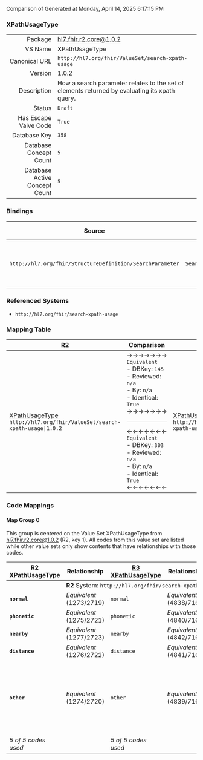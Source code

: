 Comparison of 
Generated at Monday, April 14, 2025 6:17:15 PM

### XPathUsageType

|      |     |
| ---: | --- |
| Package | hl7.fhir.r2.core@1.0.2 |
| VS Name | XPathUsageType |
| Canonical URL | `http://hl7.org/fhir/ValueSet/search-xpath-usage` |
| Version | 1.0.2 |
| Description | How a search parameter relates to the set of elements returned by evaluating its xpath query. |
| Status | `Draft` |
| Has Escape Valve Code | `True` |
| Database Key | `358` |
| Database Concept Count | `5` |
| Database Active Concept Count | `5` |
### Bindings

| Source | Element | Binding | Strength | Element Short |
| ------ | ------- | ------- | -------- | ------------- |
| `http://hl7.org/fhir/StructureDefinition/SearchParameter` | `SearchParameter.xpathUsage` | `http://hl7.org/fhir/ValueSet/search-xpath-usage` | `Required` | normal \| phonetic \| nearby \| distance \| other |

### Referenced Systems

* `http://hl7.org/fhir/search-xpath-usage`
### Mapping Table

| R2 | Comparison | R3 | Comparison | R4 | Comparison | R4B | Comparison | R5
| --- | --- | --- | --- | --- | --- | --- | --- | ---
| [XPathUsageType](/docs/R2/ValueSets/XPathUsageType.md)<br/> `http://hl7.org/fhir/ValueSet/search-xpath-usage\|1.0.2` | →→→→→→→<br/>`Equivalent`<br/>- DBKey: `145`<br/>- Reviewed: `n/a`<br/>- By: `n/a`<br/>- Identical: `True`<br/>→→→→→→→<hr/>←←←←←←←<br/>`Equivalent`<br/>- DBKey: `303`<br/>- Reviewed: `n/a`<br/>- By: `n/a`<br/>- Identical: `True`<br/>←←←←←←←| [XPathUsageType](/docs/R3/ValueSets/XPathUsageType.md)<br/> `http://hl7.org/fhir/ValueSet/search-xpath-usage\|3.0.2` | →→→→→→→<br/>`Equivalent`<br/>- DBKey: `515`<br/>- Reviewed: `n/a`<br/>- By: `n/a`<br/>- Identical: `True`<br/>→→→→→→→<hr/>←←←←←←←<br/>`Equivalent`<br/>- DBKey: `736`<br/>- Reviewed: `n/a`<br/>- By: `n/a`<br/>- Identical: `True`<br/>←←←←←←←| [XPathUsageType](/docs/R4/ValueSets/XPathUsageType.md)<br/> `http://hl7.org/fhir/ValueSet/search-xpath-usage\|4.0.1` | →→→→→→→<br/>`Equivalent`<br/>- DBKey: `1729`<br/>- Reviewed: `n/a`<br/>- By: `n/a`<br/>- Identical: `False`<br/>→→→→→→→<hr/>←←←←←←←<br/>`Equivalent`<br/>- DBKey: `1730`<br/>- Reviewed: `n/a`<br/>- By: `n/a`<br/>- Identical: `False`<br/>←←←←←←←| [XPathUsageType](/docs/R4B/ValueSets/XPathUsageType.md)<br/> `http://hl7.org/fhir/ValueSet/search-xpath-usage\|4.3.0` | →→→→→→→<br/>`SourceIsBroaderThanTarget`<br/>- DBKey: `993`<br/>- Reviewed: `n/a`<br/>- By: `n/a`<br/>- Identical: `False`<br/>→→→→→→→<hr/>←←←←←←←<br/>`SourceIsNarrowerThanTarget`<br/>- DBKey: `1254`<br/>- Reviewed: `n/a`<br/>- By: `n/a`<br/>- Identical: `False`<br/>←←←←←←←| [SearchProcessingModeType](/docs/R5/ValueSets/SearchProcessingModeType.md)<br/> `http://hl7.org/fhir/ValueSet/search-processingmode\|5.0.0` 

### Code Mappings


#### Map Group 0

This group is centered on the Value Set XPathUsageType from hl7.fhir.r2.core@1.0.2 (R2, key 1).
All codes from this value set are listed while other value sets only show contents that have relationships with those codes.

| R2 XPathUsageType| Relationship | [R3 XPathUsageType](/docs/R3/ValueSets/XPathUsageType.md)| Relationship | [R4 XPathUsageType](/docs/R4/ValueSets/XPathUsageType.md)| Relationship | [R4B XPathUsageType](/docs/R4B/ValueSets/XPathUsageType.md)| Relationship | [R5 SearchProcessingModeType](/docs/R5/ValueSets/SearchProcessingModeType.md)
| --- | --- | --- | --- | --- | --- | --- | --- | ---
| <td colspan="8">**R2** System: `http://hl7.org/fhir/search-xpath-usage`
| **`normal`**| _Equivalent_ <br/>(1273/2719)| `normal`| _Equivalent_ <br/>(4838/7161)| `normal`| _Equivalent_ <br/>(17484/17485)| `normal`| _Equivalent_ <br/>(9416/11752)| `normal`
| **`phonetic`**| _Equivalent_ <br/>(1275/2721)| `phonetic`| _Equivalent_ <br/>(4840/7163)| `phonetic`| _Equivalent_ <br/>(17486/17487)| `phonetic`| _Equivalent_ <br/>(9418/11754)| `phonetic`
| **`nearby`**| _Equivalent_ <br/>(1277/2723)| `nearby`| _Equivalent_ <br/>(4842/7165)| `nearby`| _Equivalent_ <br/>(17488/17489)| `nearby`| | | 
| **`distance`**| _Equivalent_ <br/>(1276/2722)| `distance`| _Equivalent_ <br/>(4841/7164)| `distance`| _Equivalent_ <br/>(17490/17491)| `distance`| | | 
| **`other`**| _Equivalent_ <br/>(1274/2720)| `other`| _Equivalent_ <br/>(4839/7162)| `other`| _Equivalent_ <br/>(17492/17493)| `other`| →→→→ _SourceIsBroaderThanTarget_ →→→→ <br/>(9417)<hr/>←←←← _SourceIsNarrowerThanTarget_ ←←←← <br/>(11753) | `other`
| *5 of 5 codes used* | | *5 of 5 codes used* | | *5 of 5 codes used* | | *5 of 5 codes used* | | *3 of 3 codes used* 

